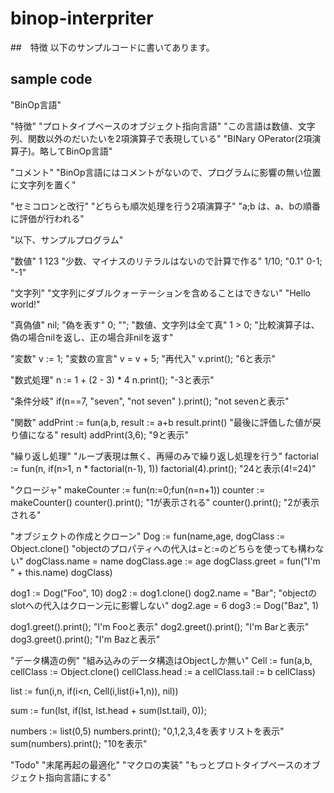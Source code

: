 # binop-interpriter
##　特徴
以下のサンプルコードに書いてあります。

## sample code

"BinOp言語"

"特徴"
"プロトタイプベースのオブジェクト指向言語"
"この言語は数値、文字列、関数以外のだいたいを2項演算子で表現している"
"BINary OPerator(2項演算子)。略してBinOp言語"

"コメント"
"BinOp言語にはコメントがないので、プログラムに影響の無い位置に文字列を置く"

"セミコロンと改行"
"どちらも順次処理を行う2項演算子"
"a;b は、a、bの順番に評価が行われる"

"以下、サンプルプログラム"

"数値"
1
123
"少数、マイナスのリテラルはないので計算で作る"
1/10; "0.1"
0-1; "-1"

"文字列"
"文字列にダブルクォーテーションを含めることはできない"
"Hello world!"

"真偽値"
nil; "偽を表す"
0; ""; "数値、文字列は全て真"
1 > 0; "比較演算子は、偽の場合nilを返し、正の場合非nilを返す"

"変数"
v := 1; "変数の宣言"
v = v + 5; "再代入"
v.print(); "6と表示"

"数式処理"
n := 1 + (2 - 3) * 4
n.print(); "-3と表示"

"条件分岐"
if(n==7,
  "seven",
  "not seven"
).print(); "not sevenと表示"

"関数"
addPrint := fun(a,b,
  result := a+b
  result.print()
  "最後に評価した値が戻り値になる"
  result)
addPrint(3,6); "9と表示"

"繰り返し処理"
"ループ表現は無く、再帰のみで繰り返し処理を行う"
factorial := fun(n,
  if(n>1,
    n * factorial(n-1),
    1))
factorial(4).print(); "24と表示(4!=24)"

"クロージャ"
makeCounter := fun(n:=0;fun(n=n+1))
counter := makeCounter()
counter().print(); "1が表示される"
counter().print(); "2が表示される"

"オブジェクトの作成とクローン"
Dog := fun(name,age,
  dogClass := Object.clone()
  "objectのプロパティへの代入は=と:=のどちらを使っても構わない"
  dogClass.name = name
  dogClass.age := age
  dogClass.greet = fun("I'm " + this.name)
  dogClass)

dog1 := Dog("Foo", 10)
dog2 := dog1.clone()
dog2.name = "Bar";  "objectのslotへの代入はクローン元に影響しない"
dog2.age = 6
dog3 := Dog("Baz", 1)

dog1.greet().print(); "I'm Fooと表示"
dog2.greet().print(); "I'm Barと表示"
dog3.greet().print(); "I'm Bazと表示"

"データ構造の例"
"組み込みのデータ構造はObjectしか無い"
Cell := fun(a,b,
	cellClass := Object.clone()
	cellClass.head := a
	cellClass.tail := b
	cellClass)

list := fun(i,n,
	if(i<n,
		Cell(i,list(i+1,n)),
		nil))

sum := fun(lst,
	if(lst,
		lst.head + sum(lst.tail),
		0));

numbers := list(0,5)
numbers.print(); "0,1,2,3,4を表すリストを表示"
sum(numbers).print(); "10を表示"

"Todo"
"末尾再起の最適化"
"マクロの実装"
"もっとプロトタイプベースのオブジェクト指向言語にする"
```
